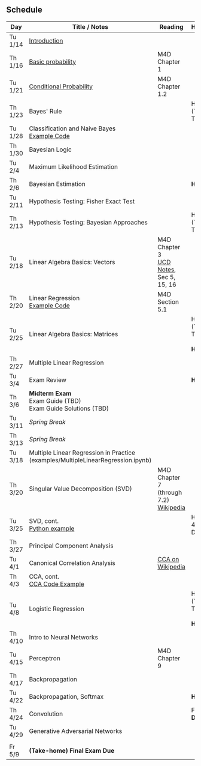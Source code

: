 ## Schedule

| Day     | Title / Notes                                                      | Reading         | Homework                              |
|---------|--------------------------------------------------------------------|-----------------|---------------------------------------|
| Tu 1/14 | [Introduction](lectures/L01-Introduction.pdf)                      |                 |                                       |
| Th 1/16 | [Basic probability](lectures/L02-ProbabilityBasics.pdf)            | M4D Chapter 1   |                                       |
| Tu 1/21 | [Conditional Probability](lectures/L03-ConditionalProbability.pdf) | M4D Chapter 1.2 |                                       |
| Th 1/23 | Bayes' Rule                                                        |                 | HW 1 (TBD), Due Th 2/6 <br> |
| Tu 1/28 | Classification and Naive Bayes <br> [Example Code](examples/SimpleDataPlots.ipynb)     |        |       |
| Th 1/30 | Bayesian Logic              |         |          |
| Tu 2/4  | Maximum Likelihood Estimation |         |          |
| Th 2/6  | Bayesian Estimation     |   | **HW 1 Due**  |
| Tu 2/11 | Hypothesis Testing: Fisher Exact Test |         |          |
| Th 2/13 | Hypothesis Testing: Bayesian Approaches |         | HW 2 (TBD), Due Tu 2/25         |
| Tu 2/18 | Linear Algebra Basics: Vectors              | M4D Chapter 3<br>[UCD Notes](https://www.math.ucdavis.edu/~linear/linear.pdf), Sec 5, 15, 16        |          |
| Th 2/20 | Linear Regression <br> [Example Code](examples/LinearRegression.ipynb)  | M4D Section 5.1 |          |
| Tu 2/25 | Linear Algebra Basics: Matrices              |         | HW 3 (TBD), Due Tu 3/4<br> <br>**HW 2 Due**         |
| Th 2/27 | Multiple Linear Regression<br>  |         |          |
| Tu 3/4  | Exam Review  |         |  **HW 3 Due**   |
| Th 3/6  | **Midterm Exam**<br> Exam Guide (TBD) <br> Exam Guide Solutions (TBD)    |         |          |
| Tu 3/11 | *Spring Break*                        |         |          |
| Th 3/13 | *Spring Break*                        |         |          |
| Tu 3/18 | Multiple Linear Regression in Practice (examples/MultipleLinearRegression.ipynb) |         |          |
| Th 3/20 | Singular Value Decomposition (SVD) | M4D Chapter 7 (through 7.2)<br>[Wikipedia](https://en.wikipedia.org/wiki/Singular_value_decomposition) |          |
| Tu 3/25 | SVD, cont.<br>[Python example](examples/SVD.ipynb) |  | HW 4(TBD), Due Tu 4/8<br> |
| Th 3/27 | Principal Component Analysis |         |          |
| Tu 4/1  | Canonical Correlation Analysis | [CCA on Wikipedia](https://en.wikipedia.org/wiki/Canonical_correlation) |          |
| Th 4/3  | CCA, cont.<br>[CCA Code Example](examples/CCA.ipynb) |         |          |
| Tu 4/8  | Logistic Regression |         | HW 5 (TBD), Due Tu 4/22<br> <br>**HW 4 Due** |
| Th 4/10 | Intro to Neural Networks |         |          |
| Tu 4/15 | Perceptron | M4D Chapter 9 |          |
| Th 4/17 | Backpropagation |         |          |
| Tu 4/22 | Backpropagation, Softmax |         | **HW 5 Due** |
| Th 4/24 | Convolution |         | Final (TBD)<br>**Due Fr 5/9** |
| Tu 4/29 | Generative Adversarial Networks |         |          |
|         |               |         |          |
| Fr 5/9 | **(Take-home) Final Exam Due**<br>             |         |          |

